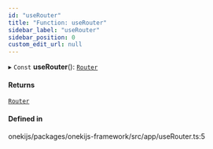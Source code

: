 ```yaml
---
id: "useRouter"
title: "Function: useRouter"
sidebar_label: "useRouter"
sidebar_position: 0
custom_edit_url: null
---
```


▸ `Const` **useRouter**(): [`Router`](../interfaces/Router.md)

#### Returns

[`Router`](../interfaces/Router.md)

#### Defined in

onekijs/packages/onekijs-framework/src/app/useRouter.ts:5
